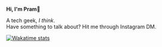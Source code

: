 **Hi, I'm Pram👋**

A tech geek, *I think*. <br>
Have something to talk about? Hit me through Instagram DM. 

[![Wakatime stats](https://github-readme-stats.vercel.app/api/wakatime?username=prammmoe&layout=compact)](https://github.com/anuraghazra/github-readme-stats)

<br>
